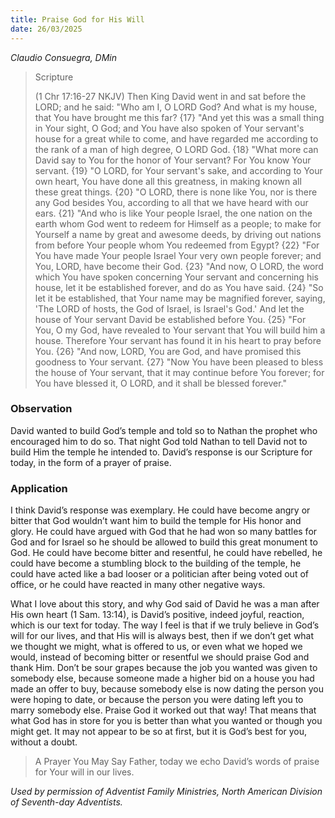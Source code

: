 ```yaml
---
title: Praise God for His Will
date: 26/03/2025
---
```


_Claudio Consuegra, DMin_

> <p>Scripture</p>
> (1 Chr 17:16-27 NKJV) Then King David went in and sat before the LORD; and he said: "Who am I, O LORD God? And what is my house, that You have brought me this far? {17} "And yet this was a small thing in Your sight, O God; and You have also spoken of Your servant's house for a great while to come, and have regarded me according to the rank of a man of high degree, O LORD God. {18} "What more can David say to You for the honor of Your servant? For You know Your servant. {19} "O LORD, for Your servant's sake, and according to Your own heart, You have done all this greatness, in making known all these great things. {20} "O LORD, there is none like You, nor is there any God besides You, according to all that we have heard with our ears. {21} "And who is like Your people Israel, the one nation on the earth whom God went to redeem for Himself as a people; to make for Yourself a name by great and awesome deeds, by driving out nations from before Your people whom You redeemed from Egypt? {22} "For You have made Your people Israel Your very own people forever; and You, LORD, have become their God. {23} "And now, O LORD, the word which You have spoken concerning Your servant and concerning his house, let it be established forever, and do as You have said. {24} "So let it be established, that Your name may be magnified forever, saying, 'The LORD of hosts, the God of Israel, is Israel's God.' And let the house of Your servant David be established before You. {25} "For You, O my God, have revealed to Your servant that You will build him a house. Therefore Your servant has found it in his heart to pray before You. {26} "And now, LORD, You are God, and have promised this goodness to Your servant. {27} "Now You have been pleased to bless the house of Your servant, that it may continue before You forever; for You have blessed it, O LORD, and it shall be blessed forever."

### Observation

David wanted to build God’s temple and told so to Nathan the prophet who encouraged him to do so. That night God told Nathan to tell David not to build Him the temple he intended to. David’s response is our Scripture for today, in the form of a prayer of praise.

### Application

I think David’s response was exemplary. He could have become angry or bitter that God wouldn’t want him to build the temple for His honor and glory. He could have argued with God that he had won so many battles for God and for Israel so he should be allowed to build this great monument to God. He could have become bitter and resentful, he could have rebelled, he could have become a stumbling block to the building of the temple, he could have acted like a bad looser or a politician after being voted out of office, or he could have reacted in many other negative ways.

What I love about this story, and why God said of David he was a man after His own heart (1 Sam. 13:14), is David’s positive, indeed joyful, reaction, which is our text for today. The way I feel is that if we truly believe in God’s will for our lives, and that His will is always best, then if we don’t get what we thought we might, what is offered to us, or even what we hoped we would, instead of becoming bitter or resentful we should praise God and thank Him. Don’t be sour grapes because the job you wanted was given to somebody else, because someone made a higher bid on a house you had made an offer to buy, because somebody else is now dating the person you were hoping to date, or because the person you were dating left you to marry somebody else. Praise God it worked out that way! That means that what God has in store for you is better than what you wanted or though you might get. It may not appear to be so at first, but it is God’s best for you, without a doubt.

> <callout>A Prayer You May Say</callout>
> Father, today we echo David’s words of praise for Your will in our lives.

_Used by permission of Adventist Family Ministries, North American Division of Seventh-day Adventists._